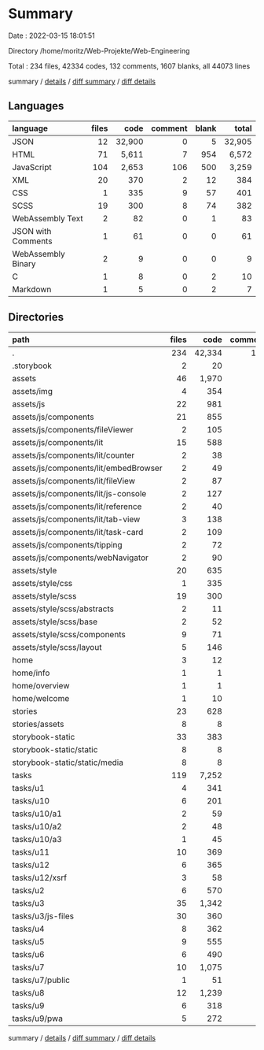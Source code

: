 # Summary

Date : 2022-03-15 18:01:51

Directory /home/moritz/Web-Projekte/Web-Engineering

Total : 234 files,  42334 codes, 132 comments, 1607 blanks, all 44073 lines

summary / [details](details.md) / [diff summary](diff.md) / [diff details](diff-details.md)

## Languages
| language | files | code | comment | blank | total |
| :--- | ---: | ---: | ---: | ---: | ---: |
| JSON | 12 | 32,900 | 0 | 5 | 32,905 |
| HTML | 71 | 5,611 | 7 | 954 | 6,572 |
| JavaScript | 104 | 2,653 | 106 | 500 | 3,259 |
| XML | 20 | 370 | 2 | 12 | 384 |
| CSS | 1 | 335 | 9 | 57 | 401 |
| SCSS | 19 | 300 | 8 | 74 | 382 |
| WebAssembly Text | 2 | 82 | 0 | 1 | 83 |
| JSON with Comments | 1 | 61 | 0 | 0 | 61 |
| WebAssembly Binary | 2 | 9 | 0 | 0 | 9 |
| C | 1 | 8 | 0 | 2 | 10 |
| Markdown | 1 | 5 | 0 | 2 | 7 |

## Directories
| path | files | code | comment | blank | total |
| :--- | ---: | ---: | ---: | ---: | ---: |
| . | 234 | 42,334 | 132 | 1,607 | 44,073 |
| .storybook | 2 | 20 | 0 | 0 | 20 |
| assets | 46 | 1,970 | 32 | 328 | 2,330 |
| assets/img | 4 | 354 | 2 | 12 | 368 |
| assets/js | 22 | 981 | 13 | 185 | 1,179 |
| assets/js/components | 21 | 855 | 9 | 166 | 1,030 |
| assets/js/components/fileViewer | 2 | 105 | 1 | 19 | 125 |
| assets/js/components/lit | 15 | 588 | 8 | 113 | 709 |
| assets/js/components/lit/counter | 2 | 38 | 0 | 4 | 42 |
| assets/js/components/lit/embedBrowser | 2 | 49 | 0 | 10 | 59 |
| assets/js/components/lit/fileView | 2 | 87 | 1 | 14 | 102 |
| assets/js/components/lit/js-console | 2 | 127 | 3 | 29 | 159 |
| assets/js/components/lit/reference | 2 | 40 | 3 | 7 | 50 |
| assets/js/components/lit/tab-view | 3 | 138 | 1 | 32 | 171 |
| assets/js/components/lit/task-card | 2 | 109 | 0 | 17 | 126 |
| assets/js/components/tipping | 2 | 72 | 0 | 17 | 89 |
| assets/js/components/webNavigator | 2 | 90 | 0 | 17 | 107 |
| assets/style | 20 | 635 | 17 | 131 | 783 |
| assets/style/css | 1 | 335 | 9 | 57 | 401 |
| assets/style/scss | 19 | 300 | 8 | 74 | 382 |
| assets/style/scss/abstracts | 2 | 11 | 0 | 1 | 12 |
| assets/style/scss/base | 2 | 52 | 4 | 13 | 69 |
| assets/style/scss/components | 9 | 71 | 0 | 13 | 84 |
| assets/style/scss/layout | 5 | 146 | 0 | 38 | 184 |
| home | 3 | 12 | 0 | 1 | 13 |
| home/info | 1 | 1 | 0 | 0 | 1 |
| home/overview | 1 | 1 | 0 | 0 | 1 |
| home/welcome | 1 | 10 | 0 | 1 | 11 |
| stories | 23 | 628 | 5 | 131 | 764 |
| stories/assets | 8 | 8 | 0 | 0 | 8 |
| storybook-static | 33 | 383 | 11 | 47 | 441 |
| storybook-static/static | 8 | 8 | 0 | 0 | 8 |
| storybook-static/static/media | 8 | 8 | 0 | 0 | 8 |
| tasks | 119 | 7,252 | 82 | 1,078 | 8,412 |
| tasks/u1 | 4 | 341 | 0 | 57 | 398 |
| tasks/u10 | 6 | 201 | 0 | 17 | 218 |
| tasks/u10/a1 | 2 | 59 | 0 | 2 | 61 |
| tasks/u10/a2 | 2 | 48 | 0 | 4 | 52 |
| tasks/u10/a3 | 1 | 45 | 0 | 0 | 45 |
| tasks/u11 | 10 | 369 | 0 | 52 | 421 |
| tasks/u12 | 6 | 365 | 4 | 58 | 427 |
| tasks/u12/xsrf | 3 | 58 | 0 | 5 | 63 |
| tasks/u2 | 6 | 570 | 0 | 102 | 672 |
| tasks/u3 | 35 | 1,342 | 68 | 231 | 1,641 |
| tasks/u3/js-files | 30 | 360 | 35 | 70 | 465 |
| tasks/u4 | 8 | 362 | 4 | 67 | 433 |
| tasks/u5 | 9 | 555 | 1 | 87 | 643 |
| tasks/u6 | 6 | 490 | 0 | 82 | 572 |
| tasks/u7 | 10 | 1,075 | 4 | 44 | 1,123 |
| tasks/u7/public | 1 | 51 | 0 | 6 | 57 |
| tasks/u8 | 12 | 1,239 | 0 | 225 | 1,464 |
| tasks/u9 | 6 | 318 | 1 | 47 | 366 |
| tasks/u9/pwa | 5 | 272 | 1 | 39 | 312 |

summary / [details](details.md) / [diff summary](diff.md) / [diff details](diff-details.md)